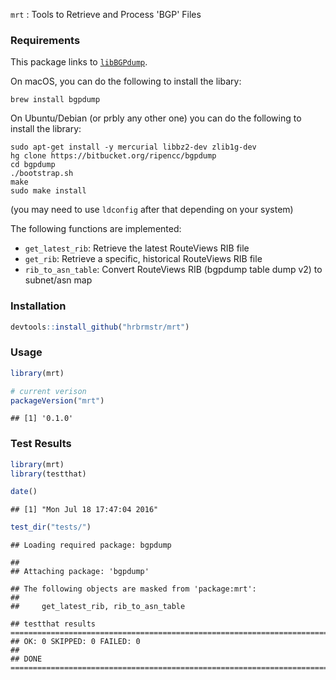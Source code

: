 
`mrt` : Tools to Retrieve and Process 'BGP' Files

### Requirements

This package links to [`libBGPdump`](https://bitbucket.org/ripencc/bgpdump/wiki/Home).

On macOS, you can do the following to install the libary:

    brew install bgpdump

On Ubuntu/Debian (or prbly any other one) you can do the following to install the library:

    sudo apt-get install -y mercurial libbz2-dev zlib1g-dev
    hg clone https://bitbucket.org/ripencc/bgpdump
    cd bgpdump
    ./bootstrap.sh
    make
    sudo make install

(you may need to use `ldconfig` after that depending on your system)

The following functions are implemented:

-   `get_latest_rib`: Retrieve the latest RouteViews RIB file
-   `get_rib`: Retrieve a specific, historical RouteViews RIB file
-   `rib_to_asn_table`: Convert RouteViews RIB (bgpdump table dump v2) to subnet/asn map

### Installation

``` r
devtools::install_github("hrbrmstr/mrt")
```

### Usage

``` r
library(mrt)

# current verison
packageVersion("mrt")
```

    ## [1] '0.1.0'

### Test Results

``` r
library(mrt)
library(testthat)

date()
```

    ## [1] "Mon Jul 18 17:47:04 2016"

``` r
test_dir("tests/")
```

    ## Loading required package: bgpdump

    ## 
    ## Attaching package: 'bgpdump'

    ## The following objects are masked from 'package:mrt':
    ## 
    ##     get_latest_rib, rib_to_asn_table

    ## testthat results ========================================================================================================
    ## OK: 0 SKIPPED: 0 FAILED: 0
    ## 
    ## DONE ===================================================================================================================
